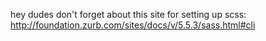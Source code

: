 hey dudes don't forget about this site for setting up scss: http://foundation.zurb.com/sites/docs/v/5.5.3/sass.html#cli